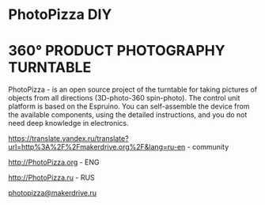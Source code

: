 # PhotoPizza DIY
# 360° PRODUCT PHOTOGRAPHY TURNTABLE

PhotoPizza - is an open source project of the turntable for taking pictures of objects from all directions
(3D-photo-360 spin-photo).
The control unit platform is based on the Espruino.
You can self-assemble the device from the available components,
using the detailed instructions, and you do not need deep knowledge in electronics.

https://translate.yandex.ru/translate?url=http%3A%2F%2Fmakerdrive.org%2F&lang=ru-en - community

http://PhotoPizza.org - ENG

http://PhotoPizza.ru - RUS

photopizza@makerdrive.ru

